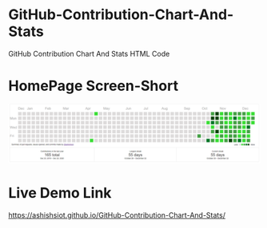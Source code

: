 # GitHub-Contribution-Chart-And-Stats
GitHub Contribution Chart And Stats HTML Code

# HomePage Screen-Short
[![Chart-And-Stats](https://raw.githubusercontent.com/ashishsiot/GitHub-Contribution-Chart-And-Stats/master/demo.png)](https://ashishsiot.github.io/GitHub-Contribution-Chart-And-Stats/)

# Live Demo Link
https://ashishsiot.github.io/GitHub-Contribution-Chart-And-Stats/
